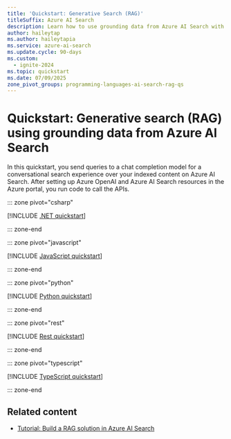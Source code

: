 ```yaml
---
title: 'Quickstart: Generative Search (RAG)'
titleSuffix: Azure AI Search
description: Learn how to use grounding data from Azure AI Search with a chat model on Azure OpenAI.
author: haileytap
ms.author: haileytapia
ms.service: azure-ai-search
ms.update.cycle: 90-days
ms.custom:
  - ignite-2024
ms.topic: quickstart
ms.date: 07/09/2025
zone_pivot_groups: programming-languages-ai-search-rag-qs
---
```


# Quickstart: Generative search (RAG) using grounding data from Azure AI Search

In this quickstart, you send queries to a chat completion model for a conversational search experience over your indexed content on Azure AI Search. After setting up Azure OpenAI and Azure AI Search resources in the Azure portal, you run code to call the APIs.

::: zone pivot="csharp"

[!INCLUDE [.NET quickstart](includes/quickstarts/search-get-started-rag-dotnet.md)]

::: zone-end

::: zone pivot="javascript"

[!INCLUDE [JavaScript quickstart](includes/quickstarts/search-get-started-rag-javascript.md)]

::: zone-end

::: zone pivot="python"

[!INCLUDE [Python quickstart](includes/quickstarts/search-get-started-rag-python.md)]

::: zone-end

::: zone pivot="rest"

[!INCLUDE [Rest quickstart](includes/quickstarts/search-get-started-rag-rest.md)]

::: zone-end

::: zone pivot="typescript"

[!INCLUDE [TypeScript quickstart](includes/quickstarts/search-get-started-rag-typescript.md)]

::: zone-end

## Related content

- [Tutorial: Build a RAG solution in Azure AI Search](tutorial-rag-build-solution.md)